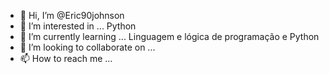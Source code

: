 - 👋 Hi, I’m @Eric90johnson
- 👀 I’m interested in ...  Python
- 🌱 I’m currently learning ... Linguagem e  lógica de  programação e Python
- 💞️ I’m looking to collaborate on ...
- 📫 How to reach me ...

<!---
Eric90johnson/Eric90johnson is a ✨ special ✨ repository because its `README.md` (this file) appears on your GitHub profile.
You can click the Preview link to take a look at your changes.
--->
